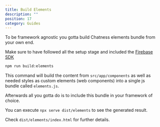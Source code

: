 ```yaml
---
title: Build Elements
description: ""
position: 17
category: Guides
---
```


To be framework agnostic you gotta build Chatness elements bundle from your own end.

<alert>

Make sure to have followed all the setup stage and included the [Firebase SDK](/setup/firebase-add-sdk)

</alert>

```sh
npm run build:elements
```

This command will build the content from `src/app/components` as well as needed styles as custom elements (web components) into a single js bundle called `elements.js`.

Afterwards all you gotta do is to include this bundle in your framework of choice.

You can execute `npx serve dist/elements` to see the generated result.

Check `dist/elements/index.html` for further details.
